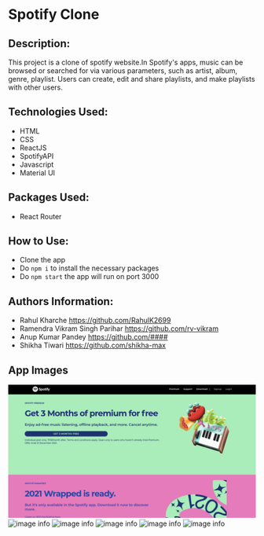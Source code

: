 # Spotify Clone

## Description:

This project is a clone of spotify website.In Spotify's apps, music can be browsed or searched for via various parameters, such as artist, album, genre, playlist. Users can create, edit and share playlists, and make playlists with other users.
## Technologies Used:

- HTML
- CSS
- ReactJS
- SpotifyAPI
- Javascript
- Material UI

## Packages Used:

- React Router

## How to Use:

- Clone the app
- Do `npm i` to install the necessary packages
- Do `npm start` the app will run on port 3000

## Authors Information:

- Rahul Kharche https://github.com/RahulK2699
- Ramendra Vikram Singh Parihar https://github.com/rv-vikram
- Anup Kumar Pandey https://github.com/####
- Shikha Tiwari https://github.com/shikha-max


## App Images
![image info](./app_images/spotifylogin.png)
![image info](./app_images/home_page.png)
![image info](./app_images/pick_your_tour.png)
![image info](./app_images/journey.png)
![image info](./app_images/active_trips.png)
![image info](./app_images/tour_destination.png)
